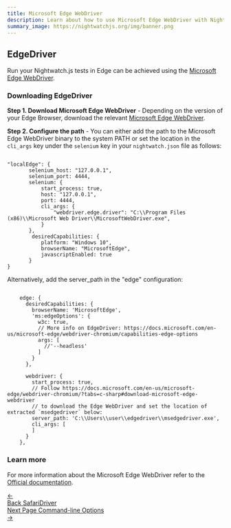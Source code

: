```yaml
---
title: Microsoft Edge WebDriver
description: Learn about how to use Microsoft Edge WebDriver with Nightwatch
summary_image: https://nightwatchjs.org/img/banner.png
---
```


<div class="page-header"><h2>EdgeDriver</h2></div>

Run your Nightwatch.js tests in Edge can be achieved using the  [Microsoft Edge WebDriver](https://developer.microsoft.com/en-us/microsoft-edge/tools/webdriver/).

### Downloading EdgeDriver

**Step 1. Download Microsoft Edge WebDriver** - Depending on the version of your Edge Browser, download the relevant [Microsoft Edge WebDriver](https://developer.microsoft.com/en-us/microsoft-edge/tools/webdriver/).

**Step 2. Configure the path** - You can either add the path to the Microsoft Edge WebDriver binary to the system PATH or set the location in the `cli_args` key under the `selenium` key in your `nightwatch.json` file as follows:
<pre data-language="javascript"><code class="language-javascript">
"localEdge": {
       selenium_host: "127.0.0.1",
       selenium_port: 4444,
       selenium: {
           start_process: true,
           host: "127.0.0.1",
           port: 4444,
           cli_args: {
               "webdriver.edge.driver": "C:\\Program Files (x86)\\Microsoft Web Driver\\MicrosoftWebDriver.exe",
           }
       },
        desiredCapabilities: {
           platform: "Windows 10",
           browserName: "MicrosoftEdge",
           javascriptEnabled: true
       }
}
</code></pre>

Alternatively, add the server_path in the "edge" configuration:
<pre data-language="javascript"><code class="language-javascript">
    edge: {
      desiredCapabilities: {
        browserName: 'MicrosoftEdge',
        'ms:edgeOptions': {
          w3c: true,
          // More info on EdgeDriver: https://docs.microsoft.com/en-us/microsoft-edge/webdriver-chromium/capabilities-edge-options
          args: [
            //'--headless'
          ]
        }
      },

      webdriver: {
        start_process: true,
        // Follow https://docs.microsoft.com/en-us/microsoft-edge/webdriver-chromium/?tabs=c-sharp#download-microsoft-edge-webdriver
        // to download the Edge WebDriver and set the location of extracted `msedgedriver` below:
        server_path: 'C:\\Users\\user\\edgedriver\\msedgedriver.exe',
        cli_args: [
        ]
      }
    },
</code></pre>
### Learn more

For more information about the Microsoft Edge WebDriver refer to the [Official documentation](https://developer.microsoft.com/en-us/microsoft-edge/platform/documentation/dev-guide/tools/webDriver/).

<div class="doc-pagination pt-40">
  <div class="previous">
    <a href="https://nightwatchjs.org/guide/browser-drivers/safaridriver.html">
      <span>←</span>
        <div class="d-flex flex-column">
          <span class="smallT">Back</span>
          <span class="bigT">SafariDriver</span>
        </div>
    </a>
  </div>
  <div class="next">
    <a href="https://nightwatchjs.org/guide/nightwatch-cli/command-line-options.html">
        <div class="d-flex flex-column">
          <span class="smallT">Next Page</span>
          <span class="bigT">Command-line Options</span>
        </div>
        <span>→</span>
    </a>
  </div>
</div>
